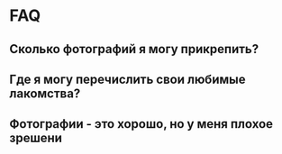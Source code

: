 # FAQ
## Сколько фотографий я могу прикрепить?

## Где я могу перечислить свои любимые лакомства?

## Фотографии - это хорошо, но у меня плохое зрешени
